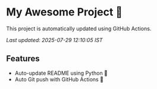 # My Awesome Project 🚀

This project is automatically updated using GitHub Actions.

_Last updated: 2025-07-29 12:10:05 IST_

## Features
- Auto-update README using Python 🐍
- Auto Git push with GitHub Actions 🤖

